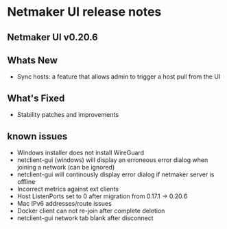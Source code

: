 # Netmaker UI release notes

## Netmaker UI v0.20.6

## Whats New
- Sync hosts: a feature that allows admin to trigger a host pull from the UI

## What's Fixed
- Stability patches and improvements

## known issues
- Windows installer does not install WireGuard
- netclient-gui (windows) will display an erroneous error dialog when joining a network (can be ignored)
- netclient-gui will continously display error dialog if netmaker server is offline
- Incorrect metrics against ext clients
- Host ListenPorts set to 0 after migration from 0.17.1 -> 0.20.6
- Mac IPv6 addresses/route issues
- Docker client can not re-join after complete deletion
- netclient-gui network tab blank after disconnect
